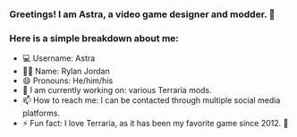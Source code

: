 ### Greetings! I am Astra, a video game designer and modder. 👋

### Here is a simple breakdown about me:
- 💻 Username: Astra
- 👱‍♂️ Name: Rylan Jordan
- 😄 Pronouns: He/him/his
- 🔭 I am currently working on: various Terraria mods.
- 📫 How to reach me: I can be contacted through multiple social media platforms.
- ⚡ Fun fact: I love Terraria, as it has been my favorite game since 2012. 🌳
